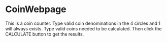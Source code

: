 # CoinWebpage

This is a coin counter. Type valid coin denominations in the 4 circles and 1 will always exists. Type valid coins needed to be calculated. Then click the CALCULATE button to get the results.